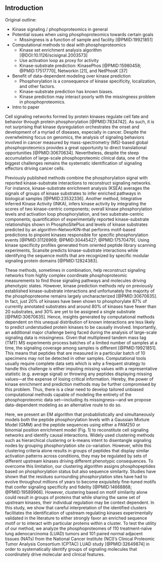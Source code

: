 ## Introduction

Original outline:

- Kinase signaling / phophoproteomics in general
- Potential issues when using phosphoproteomics towards certain goals
    + Missingness is a function of sample and facility [@PMID:19921851]
- Computational methods to deal with phosphoproteomics
    + Kinase set enrichment analysis algorithm [@DOI:10.1126/scisignal.2003573]
    + Use activation loop as proxy for activity
    + Kinase-substrate prediction: KinasePhos [@PMID:15980458; @PMID:17517770], Networkin [21], and NetPhosK [37]
- Benefit of data-dependent modeling over kinase prediction
    + Phosphorylation is a consequence of kinase specificity, localization, and other factors.
    + Kinase-substrate prediction has known biases.
    + Kinase prediction may interact poorly with the missingness problem in phosphoproteomics.
- Intro to paper


<!-- Kinase signaling / phophoproteomics in general -->

Cell signaling networks formed by protein kinases regulate cell fate and behavior through protein phosphorylation [@PMID:7834742]. As such, it is not surprising that kinase dysregulation orchestrates the onset and development of a myriad of diseases, especially in cancer. Despite the overwhelming focus on genomics, the analysis of signaling behaviors involved in cancer measured by mass-spectrometry (MS)-based global phosphoproteomics provides a great opportunity to direct translational opportunities [@PMID:30670634]. Nevertheless, despite the steep accumulation of large-scale phosphoproteomic clinical data, one of the biggest challenges remains the systematic identification of signaling effectors driving cancer cells.

<!-- Current methods to analyze phosphoproteomics -->

Previously published methods combine the phosphorylation signal with reported kinase-substrate interactions to reconstruct signaling networks. For instance, kinase-substrate enrichment analysis (KSEA) averages the signals of groups of kinase substrates to infer enriched pathways in biological samples [@PMID:23532336]. Another method, Integrative Inferred Kinase Activity (INKA), infers kinase activity by integrating the scores of two kinase-centric components; overall kinase phosphorylation levels and activation loop phosphorylation, and two substrate-centric components; quantification of experimentally reported kinase-substrate relationships shown in PhosphoSitePlus and levels of kinase substrates predicted by an algorithm–NetworKIN–that performs motif-based predictions to pinpoint kinases responsible for specific phosphorylation events [@PMID:31126969; @PMID:30445427; @PMID:17570479]. Using kinase specificity profiles generated from oriented peptide library scanning experiments, Scansite predicts kinase-substrate interactions while identifying the sequence motifs that are recognized by specific modular signaling protein domains [@PMID:12824383]. 

<!-- Limitations of these methods; (1) Kinase prediction bias (2) Data missingness -->

These methods, sometimes in combination, help reconstruct signaling networks from highly complex coordinate phosphoproteomic measurements to find those signaling pathways and molecules driving phenotypic states. However, kinase prediction methods rely on previously established kinase-substrate interactions and unfortunately the majority of the phosphoproteome remains largely uncharacterized [@PMID:30670635]. In fact, just 20% of kinases have been shown to phosphorylate 87% of currently annotated substrates and around 80% of kinases have fewer than 20 substrates, and 30% are yet to be assigned a single substrate [@PMID:30670635]. Hence, insights generated by computational methods dependent on this unequal distribution of known interactions are less likely to predict understudied protein kinases to be causally involved. Importantly, an additional major challenge being faced during the analysis of large-scale signaling data is missingness. Given that multiplexed tandem mass tag (TMT) MS experiments process batches of a limited number of samples at a time, the signaling coverage among samples is different [@PMID:19921851]. This means that peptides that are measured in a particular batch of 10 specimens may not be detected in other samples. Computational tools usually require complete data sets which is why a frequent strategy to handle this challenge is either imputing missing values with a representative statistic (e.g. average signal) or throwing any peptides displaying missing values––at the expense of losing critical information. Hereby, the power of kinase enrichment and prediction methods may be further compromised by this problem. Thus, there is a clear need to develop tailored unbiased computational methods capable of modeling the entirety of the phosphoproteomic data set––including its missingness––and we propose data-dependent modeling as an alternative route to do so.

<!-- Introduction to paper -->

Here, we present an EM algorithm that probabilistically and simultaneously models both the peptide phosphorylation levels with a Gaussian Mixture Model (GMM) and the peptide sequences using either a PAM250 or binomial position enrichment model (Fig. 1) to reconstitute cell signaling networks and identify causal interactions. Widely used clustering methods such as hierarchical clustering or k-means intent to disentangle signaling nodes by grouping phosphorylation site co-variation. However, while this clustering criteria alone results in groups of peptides that display similar activation patterns across conditions, they may be regulated by sets of different upstream kinases driving different phenotypic consequences. To overcome this limitation, our clustering algorithm assigns phosphopeptides based on phosphorylation status but also sequence similarity. Studies have shown that the residues surrounding phosphorylation sites have had to evolve throughout millions of years to become exquisitely fine-tuned motifs that confer signaling specificity and fidelity [@PMID:14668868; @PMID:19589966]. However, clustering based on motif similarity alone could result in groups of proteins that while sharing the same set of upstream kinases, their individual regulation may be context dependent. In this study, we show that careful interpretation of the identified clusters facilitates the identification of upstream regulating kinases experimentally validated in the literature to either strongly favor an enriched sequence motif or to interact with particular proteins within a cluster. To test the utility of our method, we analyze the phosphoproteomes of 110 treatment-naïve lung adenocarcinoma (LUAD) tumors and 101 paired normal adjacent tissues (NATs) from the National Cancer Institute (NCI)’s Clinical Proteomic Tumor Analysis Consortium (CPTAC) LUAD study [@PMID:32649874] in order to systematically identify groups of signaling molecules that coordinately drive molecular and clinical features.

